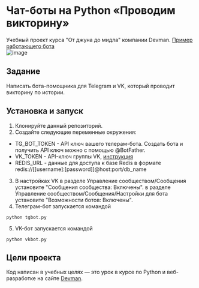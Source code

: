 # Чат-боты на Python «Проводим викторину»

Учебный проект курса "От джуна до мидла" компании Devman.
[Пример работающего бота](https://t.me/suppservbot)  
![image](https://dvmn.org/media/filer_public/e9/eb/e9ebd8aa-17dd-4e82-9f00-aad21dc2d16c/examination_tg.gif)

## Задание

Написать бота-помощника для Telegram и VK, который проводит викторину по истории. 

## Установка и запуск

1. Клонируйте данный репозиторий.
2. Создайте следующие переменные окружения:  
* TG_BOT_TOKEN - API ключ вашего телерам-бота. Создать бота и получить API ключ можно с помощью @BotFather.  
* VK_TOKEN - API-ключ группы VK, [инструкция](https://pechenek.net/social-networks/vk/api-vk-poluchaem-klyuch-dostupa-token-gruppy/)
* REDIS_URL - данные для доступа к базе Redis в формате redis://[[username]:[password]]@host:port/db_name  
3. В настройках VK в разделе Управление сообществом/Сообщения установите "Сообщения сообщества:
Включены". в разделе Управление сообществом/Сообщения/Настройки для бота установите "Возможности ботов:
Включены".  
4. Телеграм-бот запускается командой
```
python tgbot.py  
```  
5. VK-бот запускается командой
```
python vkbot.py  
```  


## Цели проекта

Код написан в учебных целях — это урок в курсе по Python и веб-разработке на сайте [Devman](https://dvmn.org).